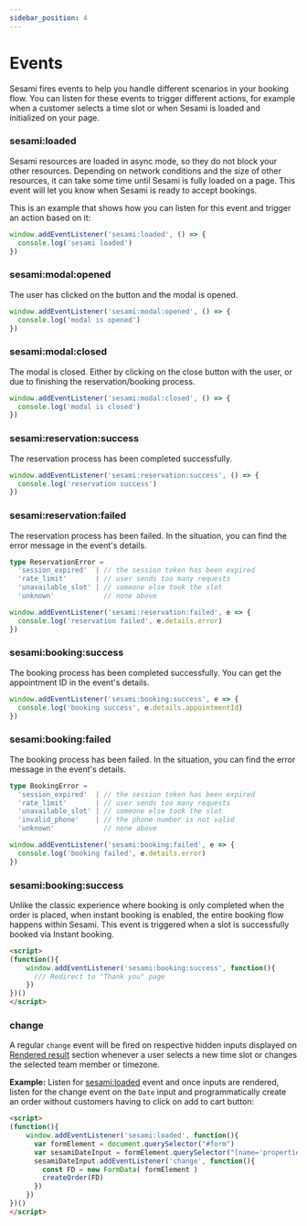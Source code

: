 ```yaml
---
sidebar_position: 4
---
```


# Events

Sesami fires events to help you handle different scenarios in your booking flow. You can listen for these events to trigger different actions, for example when a customer selects a time slot or when Sesami is loaded and initialized on your page.

### sesami:loaded
Sesami resources are loaded in async mode, so they do not block your other resources. Depending on network conditions and the size of other resources, it can take some time until Sesami is fully loaded on a page. This event will let you know when Sesami is ready to accept bookings.

This is an example that shows how you can listen for this event and trigger an action based on it:

```js
window.addEventListener('sesami:loaded', () => {
  console.log('sesami loaded')
})
```

### sesami:modal:opened
The user has clicked on the button and the modal is opened.

```js
window.addEventListener('sesami:modal:opened', () => {
  console.log('modal is opened')
})
```

### sesami:modal:closed
The modal is closed. Either by clicking on the close button with the user, or due to finishing the reservation/booking process.

```js
window.addEventListener('sesami:modal:closed', () => {
  console.log('modal is closed')
})
```

### sesami:reservation:success
The reservation process has been completed successfully.

```js
window.addEventListener('sesami:reservation:success', () => {
  console.log('reservation success')
})
```

### sesami:reservation:failed
The reservation process has been failed. In the situation, you can find the error message in the event's details.

```ts
type ReservationError =
  'session_expired'  | // the session token has been expired
  'rate_limit'       | // user sends too many requests
  'unavailable_slot' | // someone else took the slot
  'unknown'            // none above
```

```js
window.addEventListener('sesami:reservation:failed', e => {
  console.log('reservation failed', e.details.error)
})
```

### sesami:booking:success
The booking process has been completed successfully. You can get the appointment ID in the event's details.

```js
window.addEventListener('sesami:booking:success', e => {
  console.log('booking success', e.details.appointmentId)
})
```

### sesami:booking:failed
The booking process has been failed. In the situation, you can find the error message in the event's details.

```ts
type BookingError =
  'session_expired'  | // the session token has been expired
  'rate_limit'       | // user sends too many requests
  'unavailable_slot' | // someone else took the slot
  'invalid_phone'    | // the phone number is not valid
  'unknown'            // none above
```

```js
window.addEventListener('sesami:booking:failed', e => {
  console.log('booking failed', e.details.error)
})
```






### sesami:booking:success
Unlike the classic experience where booking is only completed when the order is placed,
when instant booking is enabled, the entire booking flow happens within Sesami.
This event is triggered when a slot is successfully booked via Instant booking.

```html title="Example" {4}
<script>
(function(){
    window.addEventListener('sesami:booking:success', function(){
      /// Redirect to "Thank you" page
    })
})()
</script>
```


### change

A regular `change` event will be fired on respective hidden inputs displayed on [Rendered result](#rendered-result) section whenever a user selects a new time slot or changes the selected team member or timezone.

**Example:** Listen for [sesami:loaded](#sesamiloaded) event and once inputs are rendered, listen for the change event on the `Date` input and programmatically create an order without customers having to click on add to cart button:

```html title="Example" {6}
<script>
(function(){
    window.addEventListener('sesami:loaded', function(){
      var formElement = document.querySelector("#form")
      var sesamiDateInput = formElement.querySelector("[name='properties[Date]']")
      sesamiDateInput.addEventListener('change', function(){
        const FD = new FormData( formElement )
        createOrder(FD)
      })
    })
})()
</script>
```
